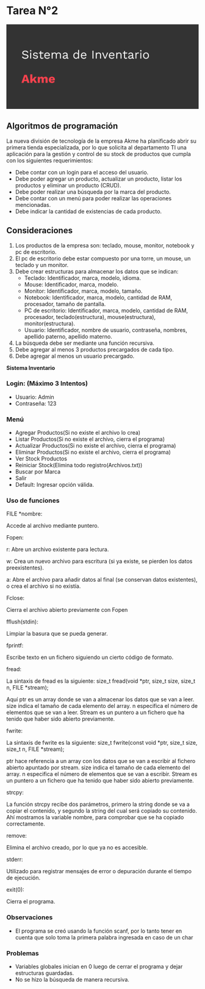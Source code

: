 # Tarea N°2

<div align="center" id="Sistema de Inventario">
</div>

<p align="center">
  <a href="" target="_blank" rel="noreferrer"><img src="https://github.com/Not-Minimal/Algoritmos/blob/main/Segundo%20Semestre/4)%20Tareas/Tarea%202/Portada.png" alt="my banner"></a>
</p>

## Algoritmos de programación

La nueva división de tecnología de la empresa Akme ha planificado abrir su primera tienda
especializada, por lo que solicita al departamento TI una aplicación para la gestión y control de su
stock de productos que cumpla con los siguientes requerimientos:

- Debe contar con un login para el acceso del usuario.
- Debe poder agregar un producto, actualizar un producto, listar los productos y eliminar un producto (CRUD).
- Debe poder realizar una búsqueda por la marca del producto.
- Debe contar con un menú para poder realizar las operaciones mencionadas.
- Debe indicar la cantidad de existencias de cada producto.

## Consideraciones

1. Los productos de la empresa son: teclado, mouse, monitor, notebook y pc de escritorio.
2. El pc de escritorio debe estar compuesto por una torre, un mouse, un teclado y un monitor.
3. Debe crear estructuras para almacenar los datos que se indican:
    - Teclado: Identificador, marca, modelo, idioma.
    - Mouse: Identificador, marca, modelo.
    - Monitor: Identificador, marca, modelo, tamaño.
    - Notebook: Identificador, marca, modelo, cantidad de RAM, procesador, tamaño de pantalla.
    - PC de escritorio: Identificador, marca, modelo, cantidad de RAM, procesador, teclado(estructura), mouse(estructura), monitor(estructura).
    - Usuario: Identificador, nombre de usuario, contraseña, nombres, apellido paterno, apellido materno.
4. La búsqueda debe ser mediante una función recursiva.
5. Debe agregar al menos 3 productos precargados de cada tipo.
6. Debe agregar al menos un usuario precargado.

**Sistema Inventario**
### **Login: (Máximo 3 Intentos)**
- Usuario: Admin
- Contraseña: 123
### **Menú**
- Agregar Productos(Si no existe el archivo lo crea)
- Listar Productos(Si no existe el archivo, cierra el programa)
- Actualizar Productos(Si no existe el archivo, cierra el programa)
- Eliminar Productos(Si no existe el archivo, cierra el programa)
- Ver Stock Productos
- Reiniciar Stock(Elimina todo registro(Archivos.txt))
- Buscar por Marca
- Salir
- Default: Ingresar opción válida. 
### **Uso de funciones**
FILE \*nombre: 

Accede al archivo mediante puntero.

Fopen: 

r: Abre un archivo existente para lectura.

w: Crea un nuevo archivo para escritura (si ya existe, se pierden los datos preexistentes).

a: Abre el archivo para añadir datos al final (se conservan datos existentes), o crea el archivo si no existía.

Fclose: 

Cierra el archivo abierto previamente con Fopen 

fflush(stdin): 

Limpiar la basura que se pueda generar.

fprintf: 

Escribe texto en un fichero siguiendo un cierto código de formato.


fread: 

La sintaxis de fread es la siguiente: size\_t fread(void \*ptr, size\_t size, size\_t n, FILE \*stream); 

Aquí ptr es un array donde se van a almacenar los datos que se van a leer. size indica el tamaño de cada elemento del array. n especifica el número de elementos que se van a leer. Stream es un puntero a un fichero que ha tenido que haber sido abierto previamente.

fwrite: 

La sintaxis de fwrite es la siguiente: size\_t fwrite(const void \*ptr, size\_t size, size\_t n, FILE \*stream); 

ptr hace referencia a un array con los datos que se van a escribir al fichero abierto apuntado por stream. size indica el tamaño de cada elemento del array. n especifica el número de elementos que se van a escribir. Stream es un puntero a un fichero que ha tenido que haber sido abierto previamente.

strcpy:

La función strcpy recibe dos parámetros, primero la string donde se va a copiar el contenido, y segundo la string del cual será copiado su contenido. Ahí mostramos la variable nombre, para comprobar que se ha copiado correctamente.

remove: 

Elimina el archivo creado, por lo que ya no es accesible. 

stderr: 

Utilizado para registrar mensajes de error o depuración durante el tiempo de ejecución.

exit(0): 

Cierra el programa.
### **Observaciones**
- El programa se creó usando la función scanf, por lo tanto tener en cuenta que solo toma la primera palabra ingresada en caso de un char 
### **Problemas**
- Variables globales inician en 0 luego de cerrar el programa y dejar estructuras guardadas.
- No se hizo la búsqueda de manera recursiva.

